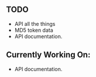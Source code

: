 ## TODO
* API all the things
* MD5 token data
* API documentation.

## Currently Working On:
* API documentation.